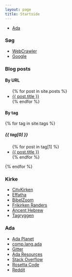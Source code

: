```yaml
---
layout: page
title: Startside
---
```


- [Ada](/ada/)

### Søg

- [WebCrawler](https://www.webcrawler.com)
- [Google](https://www.google.com/)

### Blog posts

#### By URL
<ul>
  {% for post in site.posts %}
    <li>
      <a href="{{ post.url }}">{{ post.title }}</a>
    </li>
  {% endfor %}
</ul>

#### By tag

{% for tag in site.tags %}
##### {{ tag[0] }}
  <ul>
    {% for post in tag[1] %}
      <li><a href="{{ post.url }}">{{ post.title }}</a></li>
    {% endfor %}
  </ul>
{% endfor %}

### Kirke

- [CityKirken](https://www.ckirken.dk/da/)
- [Effatha](http://effatha.dk)
- [BibelZoom](https://www.bibelzoom.dk)
- [Frikirken Randers](https://frikirkenranders.dk)
- [Ancent Hebrew](https://www.ancient-hebrew.org/)
- [Tagryggen](https://tagryggen.dk)


### Ada

- [Ada Planet](https://www.laeran.pl/adaplanet/i/)
- [comp.lang.ada](https://groups.google.com/g/comp.lang.ada)
- [Gitter](https://gitter.im/ada-lang/)
- [Ada Resources](https://jquorning.github.io/ada/)
- [Stack Overflow](https://stackoverflow.com/questions/tagged/ada)
- [Rosetta Code](http://www.rosettacode.org/wiki/Category:Ada)
- [Reddit](https://www.reddit.com/r/ada/)
